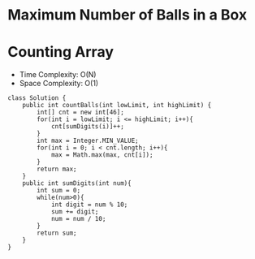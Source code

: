 # Maximum Number of Balls in a Box

# Counting Array

- Time Complexity: O(N)
- Space Complexity: O(1)

```
class Solution {
    public int countBalls(int lowLimit, int highLimit) {
        int[] cnt = new int[46];
        for(int i = lowLimit; i <= highLimit; i++){
            cnt[sumDigits(i)]++;
        }
        int max = Integer.MIN_VALUE;
        for(int i = 0; i < cnt.length; i++){
            max = Math.max(max, cnt[i]);
        }
        return max;
    }
    public int sumDigits(int num){
        int sum = 0;
        while(num>0){
            int digit = num % 10;
            sum += digit;
            num = num / 10;
        }
        return sum;
    }
}
```
